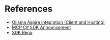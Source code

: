 # References
- [Ollama Aspire integration (Client and Hosting)](https://learn.microsoft.com/en-us/dotnet/aspire/community-toolkit/ollama?tabs=dotnet-cli%2Cdocker)
- [MCP C# SDK Announcement](https://devblogs.microsoft.com/blog/microsoft-partners-with-anthropic-to-create-official-c-sdk-for-model-context-protocol)
- [SDK Repo](https://github.com/modelcontextprotocol/csharp-sdk)